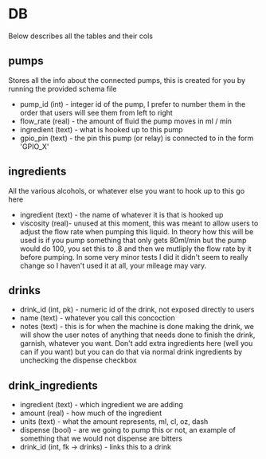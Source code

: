 # DB

Below describes all the tables and their cols

## pumps
Stores all the info about the connected pumps, this is created for you by running the provided schema file
 * pump_id (int) - integer id of the pump, I prefer to number them in the order that users will see them from left to right
 * flow_rate (real) - the amount of fluid the pump moves in ml / min
 * ingredient (text) - what is hooked up to this pump
 * gpio_pin (text) - the pin this pump (or relay) is connected to in the form 'GPIO_X'

## ingredients
All the various alcohols, or whatever else you want to hook up to this go here
 * ingredient (text) - the name of whatever it is that is hooked up
 * viscosity (real)- unused at this moment, this was meant to allow users to adjust the flow rate when pumping this liquid.  In theory how this will be used is if you pump something that only gets 80ml/min but the pump would do 100, you set this to .8 and then we mutliply the flow rate by it before pumping.  In some very minor tests I did it didn't seem to really change so I haven't used it at all, your mileage may vary.

## drinks
 * drink_id (int, pk) - numeric id of the drink, not exposed directly to users
 * name (text) - whatever you call this concoction
 * notes (text) - this is for when the machine is done making the drink, we will show the user notes of anything that needs done to finish the drink, garnish, whatever you want.  Don't add extra ingredients here (well you can if you want) but you can do that via normal drink ingredients by unchecking the dispense checkbox

## drink_ingredients
 * ingredient (text) - which ingredient we are adding
 * amount (real) - how much of the ingredient
 * units (text) - what the amount represents, ml, cl, oz, dash
 * dispense (bool) - are we going to pump this or not, an example of something that we would not dispense are bitters
 * drink_id (int, fk -> drinks) - links this to a drink
